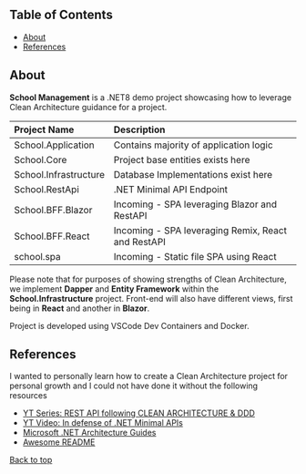 <a name="top"></a>

## Table of Contents
- [About](#about)
- [References](#references)

## About
**School Management** is a .NET8 demo project showcasing how to leverage Clean Architecture guidance for a project.

| Project Name | Description |
|:-|:-|
| School.Application | Contains majority of application logic |
| School.Core | Project base entities exists here |
| School.Infrastructure | Database Implementations exist here |
| School.RestApi | .NET Minimal API Endpoint |
| School.BFF.Blazor | Incoming - SPA leveraging Blazor and RestAPI |
| School.BFF.React | Incoming - SPA leveraging Remix, React and RestAPI |
| school.spa | Incoming - Static file SPA using React |

Please note that for purposes of showing strengths of Clean Architecture, we implement **Dapper** and **Entity Framework** within the **School.Infrastructure** project. Front-end will also have different views, first being in **React** and another in **Blazor**.

Project is developed using VSCode Dev Containers and Docker.

## References
I wanted to personally learn how to create a Clean Architecture project for personal growth and I could not have done it without the following resources

- [YT Series: REST API following CLEAN ARCHITECTURE & DDD](https://www.youtube.com/playlist?list=PLzYkqgWkHPKBcDIP5gzLfASkQyTdy0t4k)
- [YT Video: In defense of .NET Minimal APIs](https://www.youtube.com/watch?v=4ORO-KOufeU&t=497s)
- [Microsoft .NET Architecture Guides](https://dotnet.microsoft.com/en-us/learn/dotnet/architecture-guides)
- [Awesome README](https://github.com/matiassingers/awesome-readme)

[Back to top](#top)
